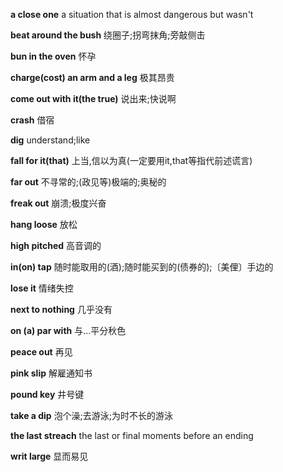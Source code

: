 **a close one** a situation that is almost dangerous but wasn't

**beat around the bush** 绕圈子;拐弯抹角;旁敲侧击

**bun in the oven** 怀孕

**charge(cost) an arm and a leg** 极其昂贵

**come out with it(the true)** 说出来;快说啊

**crash** 借宿

**dig** understand;like

**fall for it(that)** 上当,信以为真(一定要用it,that等指代前述谎言)

**far out** 不寻常的;(政见等)极端的;奥秘的

**freak out** 崩溃;极度兴奋

**hang loose** 放松

**high pitched** 高音调的

**in(on) tap** 随时能取用的(酒);随时能买到的(债券的);〔美俚〕手边的

**lose it** 情绪失控

**next to nothing** 几乎没有

**on (a) par with** 与...平分秋色

**peace out** 再见

**pink slip** 解雇通知书

**pound key** 井号键

**take a dip** 泡个澡;去游泳;为时不长的游泳

**the last streach** the last or final moments before an ending

**writ large** 显而易见